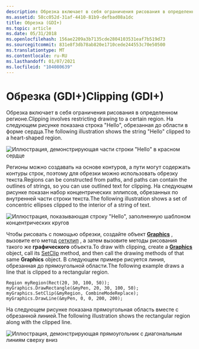 ```yaml
---
description: Обрезка включает в себя ограничения рисования в определенном регионе. На следующем рисунке показана строка &\# 0034; Привет&\# 0034; обрезаны до области в форме сердца.
ms.assetid: 58cc052d-31af-4410-81b9-defbad08a1dc
title: Обрезка (GDI+)
ms.topic: article
ms.date: 05/31/2018
ms.openlocfilehash: 156ae2209a3b7135cde2804103531eaf7b519d73
ms.sourcegitcommit: 831e8f3db78ab820e1710cede244553c70e50500
ms.translationtype: MT
ms.contentlocale: ru-RU
ms.lasthandoff: 01/07/2021
ms.locfileid: "104080639"
---
```

# <a name="clipping-gdi"></a><span data-ttu-id="9f814-104">Обрезка (GDI+)</span><span class="sxs-lookup"><span data-stu-id="9f814-104">Clipping (GDI+)</span></span>

<span data-ttu-id="9f814-105">Обрезка включает в себя ограничения рисования в определенном регионе.</span><span class="sxs-lookup"><span data-stu-id="9f814-105">Clipping involves restricting drawing to a certain region.</span></span> <span data-ttu-id="9f814-106">На следующем рисунке показана строка "Hello", обрезанная до области в форме сердца.</span><span class="sxs-lookup"><span data-stu-id="9f814-106">The following illustration shows the string "Hello" clipped to a heart-shaped region.</span></span>

![Иллюстрация, демонстрирующая части строки "Hello" в красном сердце](images/aboutgdip02-art30.png)

<span data-ttu-id="9f814-108">Регионы можно создавать на основе контуров, а пути могут содержать контуры строк, поэтому для обрезки можно использовать обрезку текста.</span><span class="sxs-lookup"><span data-stu-id="9f814-108">Regions can be constructed from paths, and paths can contain the outlines of strings, so you can use outlined text for clipping.</span></span> <span data-ttu-id="9f814-109">На следующем рисунке показан набор концентрических эллипсов, обрезанных по внутренней части строки текста.</span><span class="sxs-lookup"><span data-stu-id="9f814-109">The following illustration shows a set of concentric ellipses clipped to the interior of a string of text.</span></span>

![Иллюстрация, показывающая строку "Hello", заполненную шаблоном концентрических кругов](images/aboutgdip02-art31.png)

<span data-ttu-id="9f814-111">Чтобы рисовать с помощью обрезки, создайте объект [**Graphics**](/windows/win32/api/gdiplusgraphics/nl-gdiplusgraphics-graphics) , вызовите его метод [сетклип](/windows/win32/api/gdiplusgraphics/nf-gdiplusgraphics-graphics-setclip(inconstregion_incombinemode)) , а затем вызовите методы рисования такого же **графического** объекта.</span><span class="sxs-lookup"><span data-stu-id="9f814-111">To draw with clipping, create a [**Graphics**](/windows/win32/api/gdiplusgraphics/nl-gdiplusgraphics-graphics) object, call its [SetClip](/windows/win32/api/gdiplusgraphics/nf-gdiplusgraphics-graphics-setclip(inconstregion_incombinemode)) method, and then call the drawing methods of that same **Graphics** object.</span></span> <span data-ttu-id="9f814-112">В следующем примере рисуется линия, обрезанная до прямоугольной области.</span><span class="sxs-lookup"><span data-stu-id="9f814-112">The following example draws a line that is clipped to a rectangular region.</span></span>


```
Region myRegion(Rect(20, 30, 100, 50));
myGraphics.DrawRectangle(&myPen, 20, 30, 100, 50);  
myGraphics.SetClip(&myRegion, CombineModeReplace);
myGraphics.DrawLine(&myPen, 0, 0, 200, 200);
```



<span data-ttu-id="9f814-113">На следующем рисунке показана прямоугольная область вместе с обрезанной линией.</span><span class="sxs-lookup"><span data-stu-id="9f814-113">The following illustration shows the rectangular region along with the clipped line.</span></span>

![Иллюстрация, демонстрирующая прямоугольник с диагональным линиям сверху вниз](images/aboutgdip02-art31a.png)

 

 




